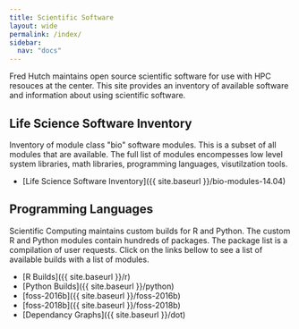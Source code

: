 ```yaml
---
title: Scientific Software 
layout: wide
permalink: /index/
sidebar:
  nav: "docs"
---
```


Fred Hutch maintains open source scientific software for use with HPC resouces at the center. This site provides an
inventory of available software and information about using scientific software. 

## Life Science Software Inventory
Inventory of module class "bio" software modules.  This is a subset of all modules that are available. The full
list of modules encompesses low level system libraries, math libraries, programming languages, visutilzation tools. 

 - [Life Science Software Inventory]({{ site.baseurl }}/bio-modules-14.04)

## Programming Languages
Scientific Computing maintains custom builds for R and Python. The
custom R and Python modules contain hundreds of packages. The package
list is a compilation of user requests.  Click on the links
bellow to see a list of available builds with a list of modules.

 - [R Builds]({{ site.baseurl }}/r)
 - [Python Builds]({{ site.baseurl }}/python)
 - [foss-2016b]({{ site.baseurl }}/foss-2016b)
 - [foss-2018b]({{ site.baseurl }}/foss-2018b)
 - [Dependancy Graphs]({{ site.baseurl }}/dot)

